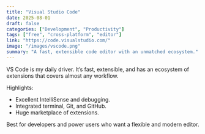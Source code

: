 ```yaml
---
title: "Visual Studio Code"
date: 2025-08-01
draft: false
categories: ["Development", "Productivity"]
tags: ["free", "cross-platform", "editor"]
link: "https://code.visualstudio.com/"
image: "/images/vscode.png"
summary: "A fast, extensible code editor with an unmatched ecosystem."
---
```


VS Code is my daily driver. It’s fast, extensible, and has an ecosystem of extensions that covers almost any workflow.

Highlights:

- Excellent IntelliSense and debugging.
- Integrated terminal, Git, and GitHub.
- Huge marketplace of extensions.

Best for developers and power users who want a flexible and modern editor.
